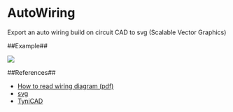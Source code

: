 # AutoWiring

Export an auto wiring build on circuit CAD to svg (Scalable Vector Graphics)

##Example##

![](http://autowiring.googlecode.com/files/klima.png)

##References##
  * [How to read wiring diagram (pdf)](http://autowiring.googlecode.com/files/wdhowtoread.pdf)
  * [svg](http://en.wikipedia.org/wiki/Scalable_Vector_Graphics)
  * [TyniCAD](http://sourceforge.net/apps/mediawiki/tinycad/index.php?title=TinyCAD)
